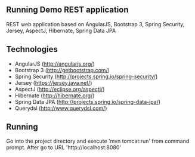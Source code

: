 Running Demo REST application
-----------------------------

REST web application based on AngularJS, Bootstrap 3, Spring Security, Jersey, AspectJ, Hibernate, Spring Data JPA



Technologies
------------
* AngularJS (http://angularjs.org/)
* Bootstrap 3 (http://getbootstrap.com/)
* Spring Security (http://projects.spring.io/spring-security/)
* Jersey (https://jersey.java.net/)
* AspectJ (http://eclipse.org/aspectj/)
* Hibernate (http://hibernate.org/)
* Spring Data JPA (http://projects.spring.io/spring-data-jpa/)
* Querydsl (http://www.querydsl.com/)


Running
-------

Go into the project directory and execute 'mvn tomcat:run' from command prompt. After go to URL 'http://localhost:8080'
